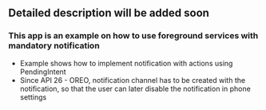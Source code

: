 ## Detailed description will be added soon
### This app is an example on how to use foreground services with mandatory notification
- Example shows how to implement notification with actions using PendingIntent
- Since API 26 - OREO, notification channel has to be created with the notification, so that the user can later disable the notification in phone settings
